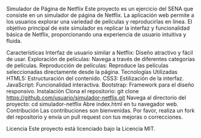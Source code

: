 Simulador de Página de Netflix
Este proyecto es un ejercicio del SENA que consiste en un simulador de página de Netflix. La aplicación web permite a los usuarios explorar una variedad de películas y reproducirlas en línea. El objetivo principal de este simulador es replicar la interfaz y funcionalidad básica de Netflix, proporcionando una experiencia de usuario intuitiva y fluida.

Características
Interfaz de usuario similar a Netflix: Diseño atractivo y fácil de usar.
Exploración de películas: Navega a través de diferentes categorías de películas.
Reproducción de películas: Reproduce las películas seleccionadas directamente desde la página.
Tecnologías Utilizadas
HTML5: Estructuración del contenido.
CSS3: Estilización de la interfaz.
JavaScript: Funcionalidad interactiva.
Bootstrap: Framework para el diseño responsivo.
Instalación
Clona el repositorio: git clone https://github.com/usuario/simulador-netflix.git
Navega al directorio del proyecto: cd simulador-netflix
Abre index.html en tu navegador web.
Contribución
Las contribuciones son bienvenidas. Por favor, realiza un fork del repositorio y envía un pull request con tus mejoras o correcciones.

Licencia
Este proyecto está licenciado bajo la Licencia MIT.